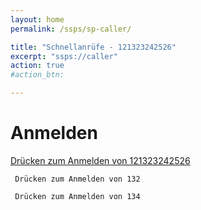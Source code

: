 ```yaml
---
layout: home
permalink: /ssps/sp-caller/

title: "Schnellanrüfe - 121323242526"
excerpt: "ssps://caller"
action: true
#action_btn:

---
```

# Anmelden

[Drücken zum Anmelden von 121323242526](/ssps/caller/121323242526/)

     Drücken zum Anmelden von 132

     Drücken zum Anmelden von 134

